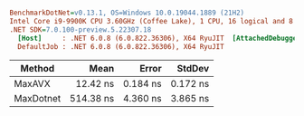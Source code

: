 ``` ini

BenchmarkDotNet=v0.13.1, OS=Windows 10.0.19044.1889 (21H2)
Intel Core i9-9900K CPU 3.60GHz (Coffee Lake), 1 CPU, 16 logical and 8 physical cores
.NET SDK=7.0.100-preview.5.22307.18
  [Host]     : .NET 6.0.8 (6.0.822.36306), X64 RyuJIT  [AttachedDebugger]
  DefaultJob : .NET 6.0.8 (6.0.822.36306), X64 RyuJIT


```
|    Method |      Mean |    Error |   StdDev |
|---------- |----------:|---------:|---------:|
|    MaxAVX |  12.42 ns | 0.184 ns | 0.172 ns |
| MaxDotnet | 514.38 ns | 4.360 ns | 3.865 ns |
